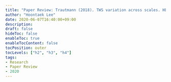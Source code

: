 ```yaml
---
title: "Paper Review: Trautmann (2018). TWS variation across scales. HESS"
author: "Hoontaek Lee"
date: 2020-06-07T16:40:00+09:00
description:
draft: false
hideToc: false
enableToc: true
enableTocContent: false
tocPosition: outer
tocLevels: ["h2", "h3", "h4"]
tags:
- Research
- Paper Review
- 2020
---
```


